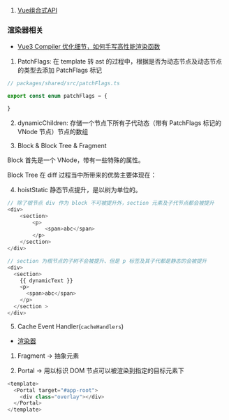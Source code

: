 1. [Vue组合式API](https://composition-api.vuejs.org/zh/#%E6%A6%82%E8%BF%B0)


### 渲染器相关

* [Vue3 Compiler 优化细节，如何手写高性能渲染函数](https://zhuanlan.zhihu.com/p/150732926)

1. PatchFlags: 在 template 转 ast 的过程中，根据是否为动态节点及动态节点的类型去添加 PatchFlags 标记

```javascript
// packages/shared/src/patchFlags.ts

export const enum patchFlags = {

}
```

2. dynamicChildren: 存储一个节点下所有子代动态（带有 PatchFlags 标记的 VNode 节点）节点的数组

3. Block & Block Tree & Fragment

Block 首先是一个 VNode，带有一些特殊的属性。

Block Tree 在 diff 过程当中所带来的优势主要体现在：

4. hoistStatic 静态节点提升，是以树为单位的。

```javascript
// 除了根节点 div 作为 block 不可被提升外，section 元素及子代节点都会被提升
<div>
	<section>
		<p>
			<span>abc</span>
		</p>
	</section>
</div>

// section 为根节点的子树不会被提升、但是 p 标签及其子代都是静态的会被提升
<div>
  <section>
    {{ dynamicText }}
    <p>
      <span>abc</span>
    </p>
  </section >
</div>
```

5. Cache Event Handler(`cacheHandlers`)

* [渲染器](http://hcysun.me/vue-design/zh/renderer-advanced.html#%E8%87%AA%E5%AE%9A%E4%B9%89%E6%B8%B2%E6%9F%93%E5%99%A8%E7%9A%84%E5%BA%94%E7%94%A8)

1. Fragment -> 抽象元素

2. Portal -> 用以标识 DOM 节点可以被渲染到指定的目标元素下

```javascript
<template>
  <Portal target="#app-root">
    <div class="overlay"></div>
  </Portal>
</template>
```